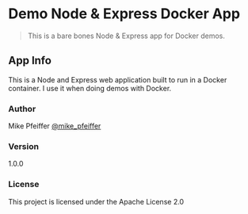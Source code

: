 # Demo Node & Express Docker App

> This is a bare bones Node & Express app for Docker demos.

## App Info

This is a Node and Express web application built to run in a Docker container. I use it when doing demos with Docker.

### Author

Mike Pfeiffer
[@mike_pfeiffer](https://twitter.com/mike_pfeiffer)

### Version

1.0.0

### License

This project is licensed under the Apache License 2.0
